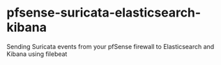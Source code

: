 # pfsense-suricata-elasticsearch-kibana
Sending Suricata events from your pfSense firewall to Elasticsearch and Kibana using filebeat

